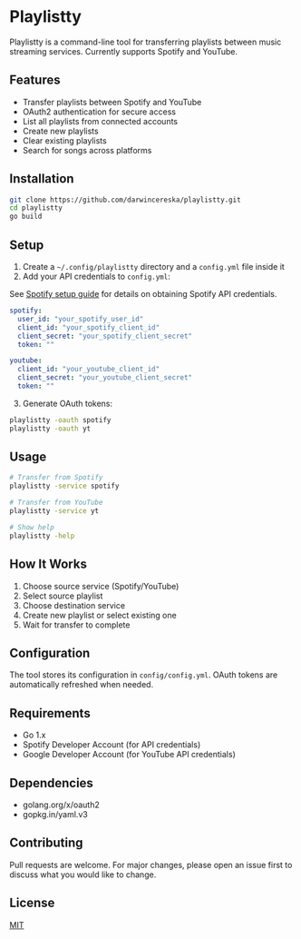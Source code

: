 # Playlistty

Playlistty is a command-line tool for transferring playlists between music streaming services. Currently supports Spotify and YouTube.

## Features

- Transfer playlists between Spotify and YouTube
- OAuth2 authentication for secure access
- List all playlists from connected accounts
- Create new playlists
- Clear existing playlists
- Search for songs across platforms

## Installation

```bash
git clone https://github.com/darwincereska/playlistty.git
cd playlistty
go build
```

## Setup

1. Create a `~/.config/playlistty` directory and a `config.yml` file inside it
2. Add your API credentials to `config.yml`:

See [Spotify setup guide](/setup/SPOTIFY.md) for details on obtaining Spotify API credentials.

```yaml
spotify:
  user_id: "your_spotify_user_id"
  client_id: "your_spotify_client_id"
  client_secret: "your_spotify_client_secret"
  token: ""

youtube:
  client_id: "your_youtube_client_id"
  client_secret: "your_youtube_client_secret"
  token: ""
```

3. Generate OAuth tokens:
```bash
playlistty -oauth spotify
playlistty -oauth yt
```

## Usage

```bash
# Transfer from Spotify
playlistty -service spotify

# Transfer from YouTube
playlistty -service yt

# Show help
playlistty -help
```

## How It Works

1. Choose source service (Spotify/YouTube)
2. Select source playlist
3. Choose destination service
4. Create new playlist or select existing one
5. Wait for transfer to complete

## Configuration

The tool stores its configuration in `config/config.yml`. OAuth tokens are automatically refreshed when needed.

## Requirements

- Go 1.x
- Spotify Developer Account (for API credentials)
- Google Developer Account (for YouTube API credentials)

## Dependencies

- golang.org/x/oauth2
- gopkg.in/yaml.v3

## Contributing

Pull requests are welcome. For major changes, please open an issue first to discuss what you would like to change.

## License

[MIT](https://choosealicense.com/licenses/mit/)